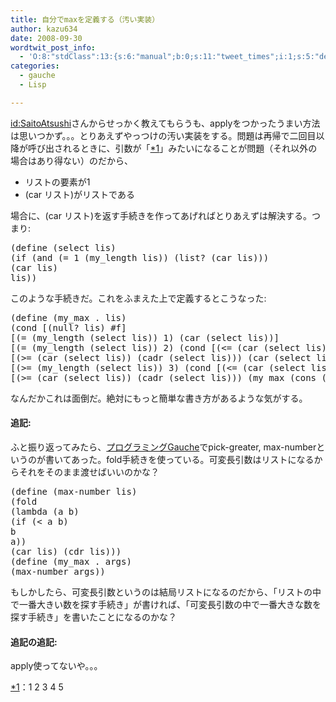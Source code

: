 ```yaml
---
title: 自分でmaxを定義する（汚い実装）
author: kazu634
date: 2008-09-30
wordtwit_post_info:
  - 'O:8:"stdClass":13:{s:6:"manual";b:0;s:11:"tweet_times";i:1;s:5:"delay";i:0;s:7:"enabled";i:1;s:10:"separation";s:2:"60";s:7:"version";s:3:"3.7";s:14:"tweet_template";b:0;s:6:"status";i:2;s:6:"result";a:0:{}s:13:"tweet_counter";i:2;s:13:"tweet_log_ids";a:1:{i:0;i:4315;}s:9:"hash_tags";a:0:{}s:8:"accounts";a:1:{i:0;s:7:"kazu634";}}'
categories:
  - gauche
  - Lisp

---
```

<div class="section">
<p>
<a href="http://d.hatena.ne.jp/SaitoAtsushi/" onclick="__gaTracker('send', 'event', 'outbound-article', 'http://d.hatena.ne.jp/SaitoAtsushi/', 'id:SaitoAtsushi');">id:SaitoAtsushi</a>さんからせっかく教えてもらうも、applyをつかったうまい方法は思いつかず。。。とりあえずやっつけの汚い実装をする。問題は再帰で二回目以降が呼び出されるときに、引数が「<span class="footnote"><a href="/sirocco634/#f1" name="fn1" title="1 2 3 4 5">*1</a></span>」みたいになることが問題（それ以外の場合はあり得ない）のだから、
</p>
  
<ul>
<li>
      リストの要素が1
</li>
<li>
      (car リスト)がリストである
</li>
</ul>
  
<p>
    場合に、(car リスト)を返す手続きを作ってあげればとりあえずは解決する。つまり:
</p>
  
<p>
</p>
  
<pre class="syntax-highlight">
<span class="synSpecial">(</span>define <span class="synSpecial">(</span>select lis<span class="synSpecial">)</span>
<span class="synSpecial">(</span><span class="synStatement">if</span> <span class="synSpecial">(</span><span class="synStatement">and</span> <span class="synSpecial">(</span><span class="synStatement">=</span> <span class="synConstant">1</span> <span class="synSpecial">(</span>my_length lis<span class="synSpecial">))</span> <span class="synSpecial">(</span><span class="synStatement">list</span>? <span class="synSpecial">(</span><span class="synStatement">car</span> lis<span class="synSpecial">)))</span>
<span class="synSpecial">(</span><span class="synStatement">car</span> lis<span class="synSpecial">)</span>
lis<span class="synSpecial">))</span>
</pre>
  
<p>
    このような手続きだ。これをふまえた上で定義するとこうなった:
</p>
  
<pre class="syntax-highlight">
<span class="synSpecial">(</span>define <span class="synSpecial">(</span>my_max<span class="synStatement"> . </span>lis<span class="synSpecial">)</span>
<span class="synSpecial">(</span><span class="synStatement">cond</span> [<span class="synSpecial">(</span><span class="synStatement">null</span>? lis<span class="synSpecial">)</span> #f]
[<span class="synSpecial">(</span><span class="synStatement">=</span> <span class="synSpecial">(</span>my_length <span class="synSpecial">(</span>select lis<span class="synSpecial">))</span> <span class="synConstant">1</span><span class="synSpecial">)</span> <span class="synSpecial">(</span><span class="synStatement">car</span> <span class="synSpecial">(</span>select lis<span class="synSpecial">))</span>]
[<span class="synSpecial">(</span><span class="synStatement">=</span> <span class="synSpecial">(</span>my_length <span class="synSpecial">(</span>select lis<span class="synSpecial">))</span> <span class="synConstant">2</span><span class="synSpecial">)</span> <span class="synSpecial">(</span><span class="synStatement">cond</span> [<span class="synSpecial">(</span><span class="synStatement">&#60;=</span> <span class="synSpecial">(</span><span class="synStatement">car</span> <span class="synSpecial">(</span>select lis<span class="synSpecial">))</span> <span class="synSpecial">(</span><span class="synStatement">cadr</span> <span class="synSpecial">(</span>select lis<span class="synSpecial">)))</span> <span class="synSpecial">(</span><span class="synStatement">cadr</span> <span class="synSpecial">(</span>select lis<span class="synSpecial">))</span>]
[<span class="synSpecial">(</span><span class="synStatement">&#62;=</span> <span class="synSpecial">(</span><span class="synStatement">car</span> <span class="synSpecial">(</span>select lis<span class="synSpecial">))</span> <span class="synSpecial">(</span><span class="synStatement">cadr</span> <span class="synSpecial">(</span>select lis<span class="synSpecial">)))</span> <span class="synSpecial">(</span><span class="synStatement">car</span> <span class="synSpecial">(</span>select lis<span class="synSpecial">))</span>]<span class="synSpecial">)</span>]
[<span class="synSpecial">(</span><span class="synStatement">&#62;=</span> <span class="synSpecial">(</span>my_length <span class="synSpecial">(</span>select lis<span class="synSpecial">))</span> <span class="synConstant">3</span><span class="synSpecial">)</span> <span class="synSpecial">(</span><span class="synStatement">cond</span> [<span class="synSpecial">(</span><span class="synStatement">&#60;=</span> <span class="synSpecial">(</span><span class="synStatement">car</span> <span class="synSpecial">(</span>select lis<span class="synSpecial">))</span> <span class="synSpecial">(</span><span class="synStatement">cadr</span> <span class="synSpecial">(</span>select lis<span class="synSpecial">)))</span> <span class="synSpecial">(</span>my_max <span class="synSpecial">(</span><span class="synStatement">cons</span> <span class="synSpecial">(</span><span class="synStatement">cadr</span> <span class="synSpecial">(</span>select lis<span class="synSpecial">))</span> <span class="synSpecial">(</span><span class="synStatement">cddr</span> <span class="synSpecial">(</span>select lis<span class="synSpecial">))))</span>]
[<span class="synSpecial">(</span><span class="synStatement">&#62;=</span> <span class="synSpecial">(</span><span class="synStatement">car</span> <span class="synSpecial">(</span>select lis<span class="synSpecial">))</span> <span class="synSpecial">(</span><span class="synStatement">cadr</span> <span class="synSpecial">(</span>select lis<span class="synSpecial">)))</span> <span class="synSpecial">(</span>my_max <span class="synSpecial">(</span><span class="synStatement">cons</span> <span class="synSpecial">(</span><span class="synStatement">car</span> <span class="synSpecial">(</span>select lis<span class="synSpecial">))</span> <span class="synSpecial">(</span><span class="synStatement">cddr</span> <span class="synSpecial">(</span>select lis<span class="synSpecial">))))</span>]<span class="synSpecial">)</span>]<span class="synSpecial">))</span>
</pre>
  
<p>
    なんだかこれは面倒だ。絶対にもっと簡単な書き方があるような気がする。
</p>
  
<h4>
    追記:
</h4>
  
<p>
    ふと振り返ってみたら、<a href="http://d.hatena.ne.jp/asin/4873113482" onclick="__gaTracker('send', 'event', 'outbound-article', 'http://d.hatena.ne.jp/asin/4873113482', 'プログラミングGauche');">プログラミングGauche</a>でpick-greater, max-numberというのが書いてあった。fold手続きを使っている。可変長引数はリストになるからそれをそのまま渡せばいいのかな？
</p>
  
<pre class="syntax-highlight">
<span class="synSpecial">(</span>define <span class="synSpecial">(</span>max-number lis<span class="synSpecial">)</span>
<span class="synSpecial">(</span>fold
<span class="synSpecial">(</span><span class="synStatement">lambda</span> <span class="synSpecial">(</span>a b<span class="synSpecial">)</span>
<span class="synSpecial">(</span><span class="synStatement">if</span> <span class="synSpecial">(</span><span class="synStatement">&#60;</span> a b<span class="synSpecial">)</span>
b
a<span class="synSpecial">))</span>
<span class="synSpecial">(</span><span class="synStatement">car</span> lis<span class="synSpecial">)</span> <span class="synSpecial">(</span><span class="synStatement">cdr</span> lis<span class="synSpecial">)))</span>
<span class="synSpecial">(</span>define <span class="synSpecial">(</span>my_max<span class="synStatement"> . </span>args<span class="synSpecial">)</span>
<span class="synSpecial">(</span>max-number args<span class="synSpecial">))</span>
</pre>
  
<p>
    もしかしたら、可変長引数というのは結局リストになるのだから、「リストの中で一番大きい数を探す手続き」が書ければ、「可変長引数の中で一番大きな数を探す手続き」を書いたことになるのかな？
</p>
  
<p>
</p>
  
<h4>
    追記の追記:
</h4>
  
<p>
    apply使ってないや。。。
</p>
</div>

<div class="footnote">
<p class="footnote">
<a href="/sirocco634/#fn1" name="f1">*1</a>：1 2 3 4 5
</p>
</div>
